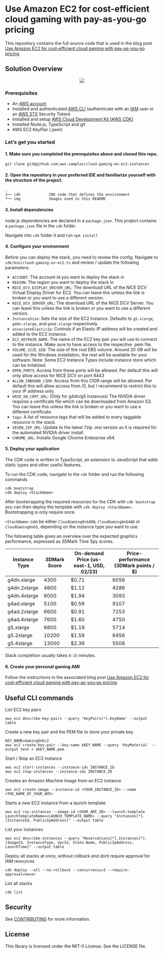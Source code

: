 # Use Amazon EC2 for cost-efficient cloud gaming with pay-as-you-go pricing

This repository contains the full source code that is used in the blog post [Use Amazon EC2 for cost-efficient cloud gaming with pay-as-you-go pricing](https://aws.amazon.com/blogs/compute/use-amazon-ec2-for-cost-efficient-cloud-gaming-with-pay-as-you-go-pricing/).

## Solution Overview
<p align="center">
  <img src="img/GraphicsOnG_architecture.png" />
</p>

### Prerequisites

- An [AWS account](https://signin.aws.amazon.com/signin?redirect_uri=https%3A%2F%2Fportal.aws.amazon.com%2Fbilling%2Fsignup%2Fresume&client_id=signup)
- Installed and authenticated [AWS CLI](https://docs.aws.amazon.com/en_pv/cli/latest/userguide/cli-chap-install.html) (authenticate with an [IAM](https://docs.aws.amazon.com/IAM/latest/UserGuide/getting-started.html) user or an [AWS STS](https://docs.aws.amazon.com/STS/latest/APIReference/Welcome.html) Security Token)
- Installed and setup [AWS Cloud Development Kit (AWS CDK)](https://docs.aws.amazon.com/cdk/latest/guide/getting_started.html)
- Installed Node.js, TypeScript and git
- AWS EC2 KeyPair (.pem)


### Let’s get you started

#### 1. Make sure you completed the prerequisites above and cloned this repo.

```
git clone git@github.com:aws-samples/cloud-gaming-on-ec2-instances
```

#### 2. Open the repository in your preferred IDE and familiarize yourself with the structure of the project.

```
.
├── cdk             CDK code that defines the environment
└── img             Images used in this README
```


#### 3. Install dependencies

node.js dependencies are declared in a `package.json`. This project contains a `package.json` file in the `cdk` folder. 

Navigate into `cdk` folder it and run `npm install` 


#### 4. Configure your environment

Before you can deploy the stack, you need to review the config. Navigate to `cdk/bin/cloud-gaming-on-ec2.ts` and review / update the following parameters:

- `ACCOUNT`: The account id you want to deploy the stack in
- `REGION`: The region you want to deploy the stack in
- `NICE_DCV_DISPLAY_DRIVER_URL`: The download URL of the NICE DCV Virtual Display Driver for EC2. You can leave this unless the link is broken or you want to use a different version.
- `NICE_DCV_SERVER_URL`: The download URL of the NICE DCV Server. You can leave this unless the link is broken or you want to use a different version.
- `InstanceSize`: Sets the size of the EC2 Instance. Defaults to `g5.xlarge`, `g4dn.xlarge`, and `g4ad.xlarge` respectively. 
- `associateElasticIp`: Controls if an Elastic IP address will be created and added to the EC2 instance.
- `EC2_KEYPAIR_NAME`: The name of the EC2 key pair you will use to connect to the instance. Make sure to have access to the respective .pem file.
- `VOLUME_SIZE_GIB`: The size of the root EBS volume. Around 20 GB will be used for the Windows installation, the rest will be available for your software. Note: Some EC2 Instance Types include instance store which can be initalized. 
- `OPEN_PORTS`: Access from these ports will be allowed. Per default this will only allow access for NICE DCV on port 8443
- `ALLOW_INBOUND_CIDR`: Access from this CIDR range will be allowed. Per default this will allow access from /0, but I recommend to restrict this to your IP address only.
- `GRID_SW_CERT_URL`: (Only for g4dn/g5 instances) The NVIDIA driver requires a certificate file which can be downloaded from Amazon S3. You can leave this unless the link is broken or you want to use a different certificate.
- `tags`: A list of resource tags that will be added to every taggable resource in the stack.
- `SEVEN_ZIP_URL`: Update to the latest 7zip .msi version as it is required for the automated NVIDIA driver install. 
- `CHROME_URL`: Installs Google Chrome Enterprise x64.

#### 5. Deploy your application

The CDK code is written in TypeScript, an extension to JavaScript that adds static types and other useful features.

To run the CDK code, navigate to the `cdk` folder and run the following commands

```
cdk bootstrap
cdk deploy <StackName>
```

After bootstrapping the required resources for the CDK with `cdk bootstrap` you can then deploy the template with `cdk deploy <StackName>`. Bootstrapping is only require once.

`<StackName>` can be either `CloudGamingOnG4DN`, `CloudGamingOnG4AD` or `CloudGamingOnG5`, depending on the instance type you want to use.

The following table gives an overview over the expected graphics performance, expressed as 3DMark Time Spy scores.

| Instance Type | 3DMark Score | On-demand Price (us-east-1, USD, 02/23) | Price-performance (3DMark points / $) |
|--------------|--------------|-----------------------------------------|---------------------------------------|
| g4dn.xlarge  | 4300         | $0.71                                   | 6056                                  |
| g4dn.2xlarge | 4800         | $1.12                                   | 4286                                  |
| g4dn.4xlarge | 6000         | $1.94                                   | 3093                                  |
| g4ad.xlarge  | 5100         | $0.56                                   | 9107                                  |
| g4ad.2xlarge | 6600         | $0.91                                   | 7253                                  |
| g4ad.4xlarge | 7600         | $1.60                                   | 4750                                  |
| g5.xlarge    | 6800         | $1.19                                   | 5714                                  |
| g5.2xlarge   | 10200        | $1.58                                   | 6456                                  |
| g5.4xlarge   | 13000        | $2.36                                   | 5508                                  |


Stack completion usually takes `8-15` minutes.

#### 6. Create your personal gaming AMI

Follow the instructions in the associated blog post [Use Amazon EC2 for cost-efficient cloud gaming with pay-as-you-go pricing](https://aws.amazon.com/blogs/compute/use-amazon-ec2-for-cost-efficient-cloud-gaming-with-pay-as-you-go-pricing/).

## Useful CLI commands

List EC2 key pairs

```
aws ec2 describe-key-pairs --query 'KeyPairs[*].KeyName' --output table
```
Create a new key pair and the PEM file to store your private key
```
KEY_NAME=GamingOnEc2
aws ec2 create-key-pair --key-name $KEY_NAME --query 'KeyMaterial' --output text > $KEY_NAME.pem
```

Start / Stop an EC2 instance
```
aws ec2 start-instances --instance-ids INSTANCE_ID
aws ec2 stop-instances --instance-ids INSTANCE_ID
```

Creates an Amazon Machine Image from an EC2 instance
```
aws ec2 create-image --instance-id <YOUR_INSTANCE_ID> --name <THE_NAME_OF_YOUR_AMI>
```

Starts a new EC2 instance from a launch template
```
aws ec2 run-instances --image-id <YOUR_AMI_ID> --launch-template LaunchTemplateName=<LAUNCH_TEMPLATE_NAME> --query "Instances[*].[InstanceId, PublicIpAddress]" --output table
```

List your instances
```
aws ec2 describe-instances --query "Reservations[*].Instances[*].[ImageId, InstanceType, VpcId, State.Name, PublicIpAddress, LaunchTime]" --output table
```
Deploy all stacks at once, without rollback and dont require approval for IAM resources
```
cdk deploy --all --no-rollback --concurrency=3 --require-approval=never
```
List all stacks
```
cdk list
```

## Security

See [CONTRIBUTING](CONTRIBUTING.md#security-issue-notifications) for more information.

## License

This library is licensed under the MIT-0 License. See the LICENSE file.
